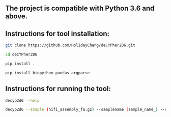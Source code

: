 ## The project is compatible with Python 3.6 and above.
## Instructions for tool installation:
```bash
git clone https://github.com/HolidayChang/deCYPher2D6.git
```
```bash
cd deCYPher2D6
```
```bash
pip install .
```
```bash
pip install biopython pandas argparse
```

## Instructions for running the tool:

```bash
decyp2d6 --help
```
```bash
decyp2d6 --smaple (hifi_assembly_fa.gz) --samplename (sample_name_) --output (output_path_)
```

